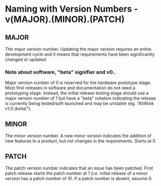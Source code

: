 # Naming with Version Numbers - v(MAJOR).(MINOR).(PATCH)

## MAJOR
The major version number. Updating the major version requires an entire development cycle and it means that requirements have been significantly changed or updated.
### Note about software, "beta" signifier and v0.*.*
Major version number of 0 is reserved for the hardware prototype stage. Most first releases in software and documentation do not need a prototyping stage. Instead, the initial release testing stage should use a major version number of 1 but have a "beta" notation indicating the release is currently being tested/soft-launched and may be unstable (eg. *"AVAlink v1.0 (beta)"*).

## MINOR

The minor version number. A new minor version indicates the addition of new features to a product, but not changes in the requirements. Starts at 0.

## PATCH

The patch version number indicates that an issue has been patched. First patch release starts the patch number at 1 (i.e. initial release of a minor version has a patch number of 0).
If a patch number is absent, assume 0.